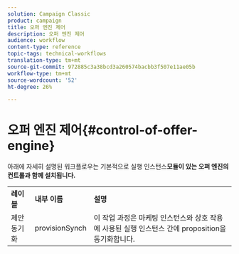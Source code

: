 ```yaml
---
solution: Campaign Classic
product: campaign
title: 오퍼 엔진 제어
description: 오퍼 엔진 제어
audience: workflow
content-type: reference
topic-tags: technical-workflows
translation-type: tm+mt
source-git-commit: 972885c3a38bcd3a260574bacbb3f507e11ae05b
workflow-type: tm+mt
source-wordcount: '52'
ht-degree: 26%

---
```



# 오퍼 엔진 제어{#control-of-offer-engine}

아래에 자세히 설명된 워크플로우는 기본적으로 실행 인스턴스&#x200B;**모듈이 있는 오퍼 엔진의 컨트롤과 함께 설치됩니다.**

<table> 
 <tbody> 
  <tr> 
   <td> <strong>레이블</strong><br /> </td> 
   <td> <strong>내부 이름</strong><br /> </td> 
   <td> <strong>설명</strong><br /> </td> 
  </tr> 
  <tr> 
   <td> <span class="uicontrol">제안 동기화</span> <br /> </td> 
   <td> <span class="uicontrol">provisionSynch</span> <br /> </td> 
   <td> 이 작업 과정은 마케팅 인스턴스와 상호 작용에 사용된 실행 인스턴스 간에 proposition을 동기화합니다.<br /> </td> 
  </tr> 
 </tbody> 
</table>

